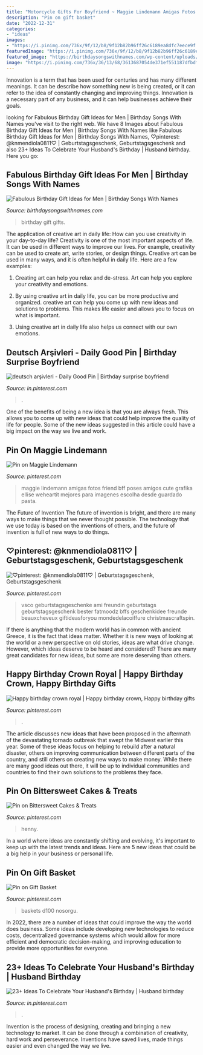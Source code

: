 ```yaml
---
title: "Motorcycle Gifts For Boyfriend ~ Maggie Lindemann Amigas Fotos Friend Bff Poses Amigos Cute Grafika Ellise Weheartit Mejores Para Imagenes Escolha Desde Guardado Pasta"
description: "Pin on gift basket"
date: "2022-12-31"
categories:
- "ideas"
images:
- "https://i.pinimg.com/736x/9f/12/b8/9f12b82b96ff26c6189ea8dfc7eece9f.jpg"
featuredImage: "https://i.pinimg.com/736x/9f/12/b8/9f12b82b96ff26c6189ea8dfc7eece9f.jpg"
featured_image: "https://birthdaysongswithnames.com/wp-content/uploads/2014/07/Personalized-Birthday-Gifts-For-Men.jpg"
image: "https://i.pinimg.com/736x/36/13/68/3613687054de371ef551187dfbdf953f.jpg"
---
```



Innovation is a term that has been used for centuries and has many different meanings. It can be describe how something new is being created, or it can refer to the idea of constantly changing and improving things. Innovation is a necessary part of any business, and it can help businesses achieve their goals.

	

		
looking for Fabulous Birthday Gift Ideas for Men | Birthday Songs With Names you've visit to the right web. We have 8 Images about Fabulous Birthday Gift Ideas for Men | Birthday Songs With Names like Fabulous Birthday Gift Ideas for Men | Birthday Songs With Names, ♡pinterest: @knmendiola0811♡ | Geburtstagsgeschenk, Geburtstagsgeschenk and also 23+ Ideas To Celebrate Your Husband&#039;s Birthday | Husband birthday. Here you go:
		
    
## Fabulous Birthday Gift Ideas For Men | Birthday Songs With Names

<img loading=lazy src="https://birthdaysongswithnames.com/wp-content/uploads/2014/07/Personalized-Birthday-Gifts-For-Men.jpg" onerror="this.onerror=null;this.src='https://tse4.mm.bing.net/th?id=OIP.QMnWMRnIcaaLRCyzQwFeHgHaEo&amp;pid=15.1';" alt="Fabulous Birthday Gift Ideas for Men | Birthday Songs With Names">

_Source: birthdaysongswithnames.com_

>birthday gift gifts. 

	

The application of creative art in daily life: How can you use creativity in your day-to-day life?
Creativity is one of the most important aspects of life. It can be used in different ways to improve our lives. For example, creativity can be used to create art, write stories, or design things. Creative art can be used in many ways, and it is often helpful in daily life. Here are a few examples: 
1) Creating art can help you relax and de-stress. Art can help you explore your creativity and emotions.

2) By using creative art in daily life, you can be more productive and organized. creative art can help you come up with new ideas and solutions to problems. This makes life easier and allows you to focus on what is important.

3) Using creative art in daily life also helps us connect with our own emotions.

    
## Deutsch Arşivleri - Daily Good Pin | Birthday Surprise Boyfriend

<img loading=lazy src="https://i.pinimg.com/736x/36/13/68/3613687054de371ef551187dfbdf953f.jpg" onerror="this.onerror=null;this.src='https://tse1.mm.bing.net/th?id=OIP.Beb2-GcdDhA7woVE4n_sLQHaNx&amp;pid=15.1';" alt="deutsch arşivleri - Daily Good Pin | Birthday surprise boyfriend">

_Source: in.pinterest.com_

>. 

	

One of the benefits of being a new idea is that you are always fresh. This allows you to come up with new ideas that could help improve the quality of life for people. Some of the new ideas suggested in this article could have a big impact on the way we live and work.

    
## Pin On Maggie Lindemann

<img loading=lazy src="https://i.pinimg.com/736x/ef/f7/1e/eff71e92e7e2db79bf0e4b45a49f205c.jpg" onerror="this.onerror=null;this.src='https://tse3.mm.bing.net/th?id=OIP.PPkhkgiqWZzEFZRZeUPy1QHaNK&amp;pid=15.1';" alt="Pin on Maggie Lindemann">

_Source: pinterest.com_

>maggie lindemann amigas fotos friend bff poses amigos cute grafika ellise weheartit mejores para imagenes escolha desde guardado pasta. 

	

The Future of Invention
The future of invention is bright, and there are many ways to make things that we never thought possible. The technology that we use today is based on the inventions of others, and the future of invention is full of new ways to do things.

    
## ♡pinterest: @knmendiola0811♡ | Geburtstagsgeschenk, Geburtstagsgeschenk

<img loading=lazy src="https://i.pinimg.com/736x/38/df/71/38df7114dbe68b43ac76a51d161d405a.jpg" onerror="this.onerror=null;this.src='https://tse3.mm.bing.net/th?id=OIP.1xTJtXchHNds4eEgauwaWwAAAA&amp;pid=15.1';" alt="♡pinterest: @knmendiola0811♡ | Geburtstagsgeschenk, Geburtstagsgeschenk">

_Source: pinterest.com_

>vsco geburtstagsgeschenke ami freundin geburtstags geburtstagsgeschenk bester fatmoodz bffs geschenkidee freunde beauxcheveux giftideasforyou mondedelacoiffure christmascraftspin. 

	

If there is anything that the modern world has in common with ancient Greece, it is the fact that ideas matter. Whether it is new ways of looking at the world or a new perspective on old stories, ideas are what drive change. However, which ideas deserve to be heard and considered? There are many great candidates for new ideas, but some are more deserving than others.

    
## Happy Birthday Crown Royal | Happy Birthday Crown, Happy Birthday Gifts

<img loading=lazy src="https://i.pinimg.com/736x/8b/46/a2/8b46a2df18db094cbb0f9ed1c2e97256.jpg" onerror="this.onerror=null;this.src='https://tse3.mm.bing.net/th?id=OIP.qOX9C-ewtZMQDY2pnXDZYgHaJ3&amp;pid=15.1';" alt="Happy birthday crown royal | Happy birthday crown, Happy birthday gifts">

_Source: pinterest.com_

>. 

	

The article discusses new ideas that have been proposed in the aftermath of the devastating tornado outbreak that swept the Midwest earlier this year. Some of these ideas focus on helping to rebuild after a natural disaster, others on improving communication between different parts of the country, and still others on creating new ways to make money. While there are many good ideas out there, it will be up to individual communities and countries to find their own solutions to the problems they face.

    
## Pin On Bittersweet Cakes &amp; Treats

<img loading=lazy src="https://i.pinimg.com/736x/e5/b7/b4/e5b7b4ab58441a3a3b7e58bc134469b0.jpg" onerror="this.onerror=null;this.src='https://tse2.mm.bing.net/th?id=OIP.MBhm_8jn7TN73jyvraHRFgHaKs&amp;pid=15.1';" alt="Pin on Bittersweet Cakes &amp; Treats">

_Source: pinterest.com_

>henny. 

	

In a world where ideas are constantly shifting and evolving, it's important to keep up with the latest trends and ideas. Here are 5 new ideas that could be a big help in your business or personal life.

    
## Pin On Gift Basket

<img loading=lazy src="https://i.pinimg.com/736x/ea/4a/91/ea4a91e746e94a98e78ecbe53c65acbb.jpg" onerror="this.onerror=null;this.src='https://tse4.mm.bing.net/th?id=OIP.nGnlHpEZQ1xcB05XfTUYjwHaNd&amp;pid=15.1';" alt="Pin on Gift Basket">

_Source: pinterest.com_

>baskets d100 nosorgu. 

	

In 2022, there are a number of ideas that could improve the way the world does business. Some ideas include developing new technologies to reduce costs, decentralized governance systems which would allow for more efficient and democratic decision-making, and improving education to provide more opportunities for everyone.

    
## 23+ Ideas To Celebrate Your Husband&#039;s Birthday | Husband Birthday

<img loading=lazy src="https://i.pinimg.com/736x/9f/12/b8/9f12b82b96ff26c6189ea8dfc7eece9f.jpg" onerror="this.onerror=null;this.src='https://tse2.mm.bing.net/th?id=OIP.Se9AHcjAh6YUnzcHXmHOawHaLG&amp;pid=15.1';" alt="23+ Ideas To Celebrate Your Husband&#039;s Birthday | Husband birthday">

_Source: in.pinterest.com_

>. 

	

Invention is the process of designing, creating and bringing a new technology to market. It can be done through a combination of creativity, hard work and perseverance. Inventions have saved lives, made things easier and even changed the way we live.

